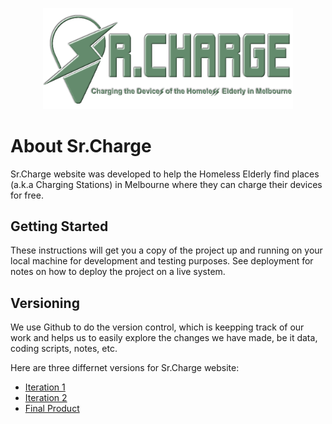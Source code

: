 <p align="center"><img src="seniorcharge/public/image/logo.png" width="400"></p>

# About Sr.Charge
Sr.Charge website was developed to help the Homeless Elderly find places (a.k.a Charging Stations) in Melbourne where they can charge their devices for free.

## Getting Started
These instructions will get you a copy of the project up and running on your local machine for development and testing purposes. See deployment for notes on how to deploy the project on a live system.

## Versioning 
We use Github to do the version control, which is keepping track of our work and helps us to easily explore the changes we have made, be it data, coding scripts, notes, etc. 

Here are three differnet versions for Sr.Charge website:
- [Iteration 1](https://iteration1.seniorcharge.me)
- [Iteration 2](https://iteration2.seniorcharge.me)
- [Final Product](https://seniorcharge.me)
